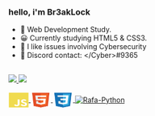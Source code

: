 ### hello, i'm Br3akLock

- 📜 Web Development Study.
- 😀 Currently studying HTML5 & CSS3.
- 🤔 I like issues involving Cybersecurity
- 💬 Discord contact: &lt;/Cyber&gt;#9365
 
 ##
 
 <div>
  <a href="https://github.com/Br3akLock/">
  <img height="180em" src="https://github-readme-stats.vercel.app/api?username=br3aklock&show_icons=true&theme=radical&include_all_commits=true&count_private=true"/>
  <img height="180em" src="https://github-readme-stats.vercel.app/api/top-langs/?username=br3aklock&layout=compact&langs_count=7&theme=radical"/>
</div>
  <div style="display: inline_block"><br>
  <img align="center" alt="Rafa-Js" height="30" width="40" src="https://raw.githubusercontent.com/devicons/devicon/master/icons/javascript/javascript-plain.svg">
  <img align="center" alt="Rafa-HTML" height="30" width="40" src="https://raw.githubusercontent.com/devicons/devicon/master/icons/html5/html5-original.svg">
  <img align="center" alt="Rafa-CSS" height="30" width="40" src="https://raw.githubusercontent.com/devicons/devicon/master/icons/css3/css3-original.svg">
  <img align="center" alt="Rafa-Python" height="30" width="40" src="https://img.shields.io/badge/Shell_Script-121011?style=for-the-badge&logo=gnu-bash&logoColor=white">
</div>
